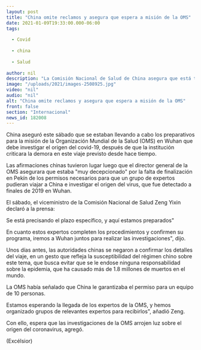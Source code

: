 ```yaml
---
layout: post
title: "China omite reclamos y asegura que espera a misión de la OMS"
date: 2021-01-09T19:33:00.000-06:00
tags:
  
  - Covid
  
  - china
  
  - Salud
  
author: nil
description: "La Comisión Nacional de Salud de China asegura que está terminando los preparativos para recibir a la misión que investigará el origen del covid-19 en la ciudad de Wuhan"
image: "/uploads/2021/images-2508925.jpg"
video: "nil"
audio: "nil"
alt: "China omite reclamos y asegura que espera a misión de la OMS"
front: false
section: "Internacional"
news_id: 182008
---
```


China aseguró este sábado que se estaban llevando a cabo los preparativos para la misión de la Organización Mundial de la Salud (OMS) en Wuhan que debe investigar el origen del covid-19, después de que la institución criticara la demora en este viaje previsto desde hace tiempo.

Las afirmaciones chinas tuvieron lugar luego que el director general de la OMS asegurara que estaba "muy decepcionado" por la falta de finalización en Pekín de los permisos necesarios para que un grupo de expertos pudieran viajar a China e investigar el origen del virus, que fue detectado a finales de 2019 en Wuhan.

El sábado, el viceministro de la Comisión Nacional de Salud Zeng Yixin declaró a la prensa:

Se está precisando el plazo específico, y aquí estamos preparados"

 
En cuanto estos expertos completen los procedimientos y confirmen su programa, iremos a Wuhan juntos para realizar las investigaciones", dijo.

Unos días antes, las autoridades chinas se negaron a confirmar los detalles del viaje, en un gesto que refleja la susceptibilidad del régimen chino sobre este tema, que busca evitar que se le endose ninguna responsabilidad sobre la epidemia, que ha causado más de 1.8 millones de muertos en el mundo.

La OMS había señalado que China le garantizaba el permiso para un equipo de 10 personas.

Estamos esperando la llegada de los expertos de la OMS, y hemos organizado grupos de relevantes expertos para recibirlos", añadió Zeng.

Con ello, espera que las investigaciones de la OMS arrojen luz sobre el origen del coronavirus, agregó.

(Excélsior)